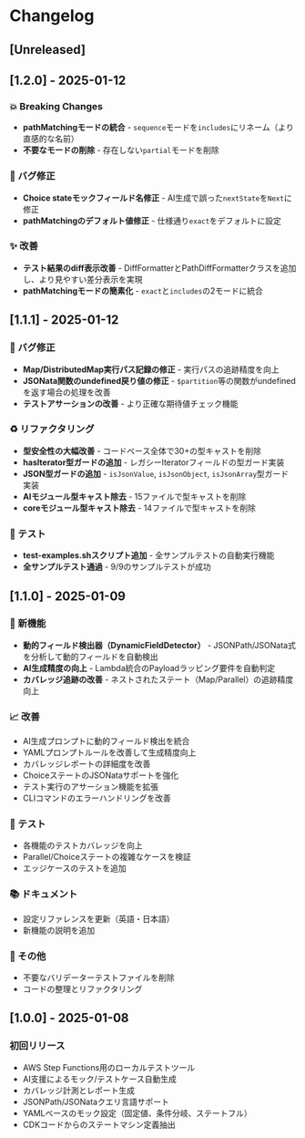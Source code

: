 # Changelog

## [Unreleased]

## [1.2.0] - 2025-01-12

### 💥 Breaking Changes
- **pathMatchingモードの統合** - `sequence`モードを`includes`にリネーム（より直感的な名前）
- **不要なモードの削除** - 存在しない`partial`モードを削除

### 🐛 バグ修正
- **Choice stateモックフィールド名修正** - AI生成で誤った`nextState`を`Next`に修正
- **pathMatchingのデフォルト値修正** - 仕様通り`exact`をデフォルトに設定

### ✨ 改善
- **テスト結果のdiff表示改善** - DiffFormatterとPathDiffFormatterクラスを追加し、より見やすい差分表示を実現
- **pathMatchingモードの簡素化** - `exact`と`includes`の2モードに統合

## [1.1.1] - 2025-01-12

### 🐛 バグ修正
- **Map/DistributedMap実行パス記録の修正** - 実行パスの追跡精度を向上
- **JSONata関数のundefined戻り値の修正** - `$partition`等の関数がundefinedを返す場合の処理を改善
- **テストアサーションの改善** - より正確な期待値チェック機能

### ♻️ リファクタリング
- **型安全性の大幅改善** - コードベース全体で30+の型キャストを削除
- **hasIterator型ガードの追加** - レガシーIteratorフィールドの型ガード実装
- **JSON型ガードの追加** - `isJsonValue`, `isJsonObject`, `isJsonArray`型ガード実装
- **AIモジュール型キャスト除去** - 15ファイルで型キャストを削除
- **coreモジュール型キャスト除去** - 14ファイルで型キャストを削除

### 🧪 テスト
- **test-examples.shスクリプト追加** - 全サンプルテストの自動実行機能
- **全サンプルテスト通過** - 9/9のサンプルテストが成功

## [1.1.0] - 2025-01-09

### 🎯 新機能
- **動的フィールド検出器（DynamicFieldDetector）** - JSONPath/JSONata式を分析して動的フィールドを自動検出
- **AI生成精度の向上** - Lambda統合のPayloadラッピング要件を自動判定
- **カバレッジ追跡の改善** - ネストされたステート（Map/Parallel）の追跡精度向上

### 📈 改善
- AI生成プロンプトに動的フィールド検出を統合
- YAMLプロンプトルールを改善して生成精度向上  
- カバレッジレポートの詳細度を改善
- ChoiceステートのJSONataサポートを強化
- テスト実行のアサーション機能を拡張
- CLIコマンドのエラーハンドリングを改善

### 🧪 テスト
- 各機能のテストカバレッジを向上
- Parallel/Choiceステートの複雑なケースを検証
- エッジケースのテストを追加

### 📚 ドキュメント
- 設定リファレンスを更新（英語・日本語）
- 新機能の説明を追加

### 🔧 その他
- 不要なバリデーターテストファイルを削除
- コードの整理とリファクタリング

## [1.0.0] - 2025-01-08

### 初回リリース
- AWS Step Functions用のローカルテストツール
- AI支援によるモック/テストケース自動生成
- カバレッジ計測とレポート生成
- JSONPath/JSONataクエリ言語サポート
- YAMLベースのモック設定（固定値、条件分岐、ステートフル）
- CDKコードからのステートマシン定義抽出
